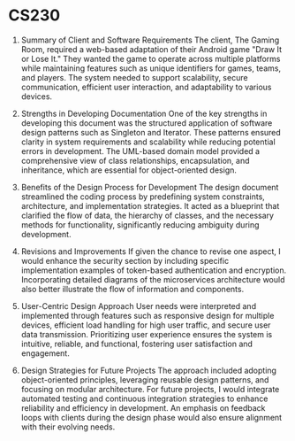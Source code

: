 # CS230

1. Summary of Client and Software Requirements
The client, The Gaming Room, required a web-based adaptation of their Android game "Draw It or Lose It." They wanted the game to operate across multiple platforms while maintaining features such as unique identifiers for games, teams, and players. The system needed to support scalability, secure communication, efficient user interaction, and adaptability to various devices.

2. Strengths in Developing Documentation
One of the key strengths in developing this document was the structured application of software design patterns such as Singleton and Iterator. These patterns ensured clarity in system requirements and scalability while reducing potential errors in development. The UML-based domain model provided a comprehensive view of class relationships, encapsulation, and inheritance, which are essential for object-oriented design.

3. Benefits of the Design Process for Development
The design document streamlined the coding process by predefining system constraints, architecture, and implementation strategies. It acted as a blueprint that clarified the flow of data, the hierarchy of classes, and the necessary methods for functionality, significantly reducing ambiguity during development.

4. Revisions and Improvements
If given the chance to revise one aspect, I would enhance the security section by including specific implementation examples of token-based authentication and encryption. Incorporating detailed diagrams of the microservices architecture would also better illustrate the flow of information and components.

5. User-Centric Design Approach
User needs were interpreted and implemented through features such as responsive design for multiple devices, efficient load handling for high user traffic, and secure user data transmission. Prioritizing user experience ensures the system is intuitive, reliable, and functional, fostering user satisfaction and engagement.

6. Design Strategies for Future Projects
The approach included adopting object-oriented principles, leveraging reusable design patterns, and focusing on modular architecture. For future projects, I would integrate automated testing and continuous integration strategies to enhance reliability and efficiency in development. An emphasis on feedback loops with clients during the design phase would also ensure alignment with their evolving needs.
